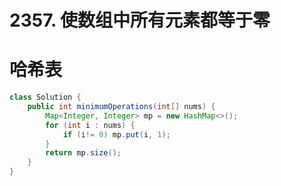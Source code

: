 # 2357. 使数组中所有元素都等于零  





# 哈希表



```java
class Solution {
    public int minimumOperations(int[] nums) {
        Map<Integer, Integer> mp = new HashMap<>();
        for (int i : nums) {
            if (i!= 0) mp.put(i, 1);
        }
        return mp.size();
    }
}
```

